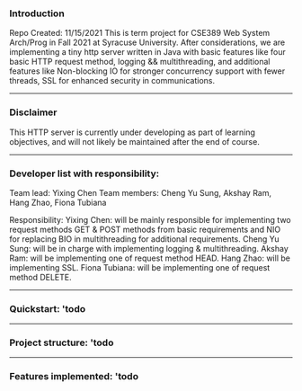 ### Introduction
Repo Created: 11/15/2021
This is term project for CSE389 Web System Arch/Prog in Fall 2021 at Syracuse University. After considerations, we are implementing a tiny http server written in Java with basic features like four basic HTTP request method, logging && multithreading, and additional features like Non-blocking IO for stronger concurrency support with fewer threads, SSL for enhanced security in communications. 
___

### Disclaimer
This HTTP server is currently under developing as part of learning objectives, and will not likely be maintained after the end of course.
___
### Developer list with responsibility:
Team lead: Yixing Chen
Team members: Cheng Yu Sung, Akshay Ram, Hang Zhao, Fiona Tubiana

Responsibility:
Yixing Chen: will be mainly responsible for implementing two request methods GET & POST methods from basic requirements and NIO for replacing BIO in multithreading for additional requirements. 
Cheng Yu Sung: will be in charge with implementing logging & multithreading. 
Akshay Ram: will be implementing one of request method HEAD.
Hang Zhao: will be implementing SSL. 
Fiona Tubiana: will be implementing one of request method DELETE.
___
### Quickstart: 'todo
___
### Project structure: 'todo
___
### Features implemented: 'todo

